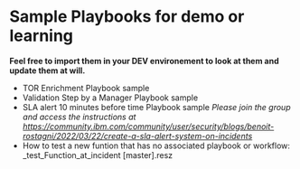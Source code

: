 # Sample Playbooks for demo or learning
**Feel free to import them in your DEV environement to look at them and update them at will.**

- TOR Enrichment Playbook sample
- Validation Step by a Manager Playbook sample
- SLA alert 10 minutes before time Playbook sample *Please join the group and access the instructions at https://community.ibm.com/community/user/security/blogs/benoit-rostagni/2022/03/22/create-a-sla-alert-system-on-incidents*
- How to test a new funtion that has no associated playbook or workflow: _test_Function_at_incident [master].resz
